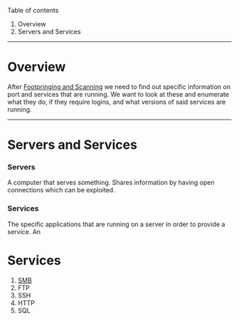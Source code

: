 Table of contents
1. Overview
2. Servers and Services 

---
# Overview

After [Footpringing and Scanning](Footprinting_Scanning) we need to find out specific information on port and services that are running. We want to look at these and enumerate what they do, if they require logins, and what versions of said services are running.

---
# Servers and Services
### Servers
A computer that serves something. Shares information by having open connections which can be exploited.
### Services
The specific applications that are running on a server in order to provide a service. An 

# Services
1. [SMB](../../Services/SMB)
2. FTP
3. SSH
4. HTTP
5. SQL